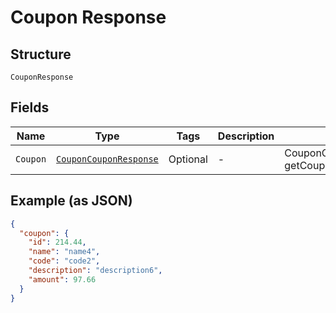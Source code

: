 
# Coupon Response

## Structure

`CouponResponse`

## Fields

| Name | Type | Tags | Description | Getter | Setter |
|  --- | --- | --- | --- | --- | --- |
| `Coupon` | [`CouponCouponResponse`](../../doc/models/coupon-coupon-response.md) | Optional | - | CouponCouponResponse getCoupon() | setCoupon(CouponCouponResponse coupon) |

## Example (as JSON)

```json
{
  "coupon": {
    "id": 214.44,
    "name": "name4",
    "code": "code2",
    "description": "description6",
    "amount": 97.66
  }
}
```

